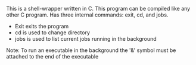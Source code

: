 This is a shell-wrapper written in C. This program can be compiled like any other C program.
Has three internal commands: exit, cd, and jobs.
- Exit exits the program
- cd is used to change directory
- jobs is used to list current jobs running in the background

Note: To run an executable in the background the '&' symbol must be attached to the end of the executable
